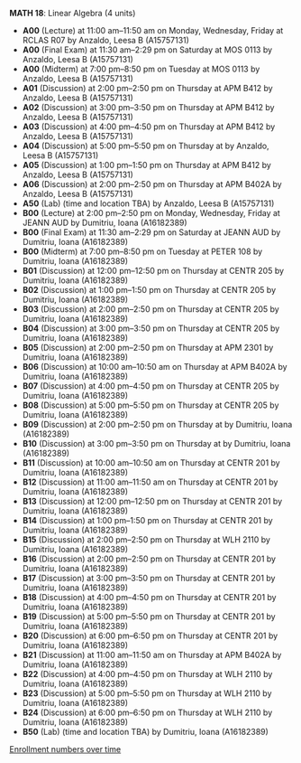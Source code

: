 **MATH 18**: Linear Algebra (4 units)

- **A00** (Lecture) at 11:00 am–11:50 am on Monday, Wednesday, Friday at RCLAS R07 by Anzaldo, Leesa B (A15757131)
- **A00** (Final Exam) at 11:30 am–2:29 pm on Saturday at MOS 0113 by Anzaldo, Leesa B (A15757131)
- **A00** (Midterm) at 7:00 pm–8:50 pm on Tuesday at MOS 0113 by Anzaldo, Leesa B (A15757131)
- **A01** (Discussion) at 2:00 pm–2:50 pm on Thursday at APM B412 by Anzaldo, Leesa B (A15757131)
- **A02** (Discussion) at 3:00 pm–3:50 pm on Thursday at APM B412 by Anzaldo, Leesa B (A15757131)
- **A03** (Discussion) at 4:00 pm–4:50 pm on Thursday at APM B412 by Anzaldo, Leesa B (A15757131)
- **A04** (Discussion) at 5:00 pm–5:50 pm on Thursday at   by Anzaldo, Leesa B (A15757131)
- **A05** (Discussion) at 1:00 pm–1:50 pm on Thursday at APM B412 by Anzaldo, Leesa B (A15757131)
- **A06** (Discussion) at 2:00 pm–2:50 pm on Thursday at APM B402A by Anzaldo, Leesa B (A15757131)
- **A50** (Lab) (time and location TBA) by Anzaldo, Leesa B (A15757131)
- **B00** (Lecture) at 2:00 pm–2:50 pm on Monday, Wednesday, Friday at JEANN AUD by Dumitriu, Ioana (A16182389)
- **B00** (Final Exam) at 11:30 am–2:29 pm on Saturday at JEANN AUD by Dumitriu, Ioana (A16182389)
- **B00** (Midterm) at 7:00 pm–8:50 pm on Tuesday at PETER 108 by Dumitriu, Ioana (A16182389)
- **B01** (Discussion) at 12:00 pm–12:50 pm on Thursday at CENTR 205 by Dumitriu, Ioana (A16182389)
- **B02** (Discussion) at 1:00 pm–1:50 pm on Thursday at CENTR 205 by Dumitriu, Ioana (A16182389)
- **B03** (Discussion) at 2:00 pm–2:50 pm on Thursday at CENTR 205 by Dumitriu, Ioana (A16182389)
- **B04** (Discussion) at 3:00 pm–3:50 pm on Thursday at CENTR 205 by Dumitriu, Ioana (A16182389)
- **B05** (Discussion) at 2:00 pm–2:50 pm on Thursday at APM 2301 by Dumitriu, Ioana (A16182389)
- **B06** (Discussion) at 10:00 am–10:50 am on Thursday at APM B402A by Dumitriu, Ioana (A16182389)
- **B07** (Discussion) at 4:00 pm–4:50 pm on Thursday at CENTR 205 by Dumitriu, Ioana (A16182389)
- **B08** (Discussion) at 5:00 pm–5:50 pm on Thursday at CENTR 205 by Dumitriu, Ioana (A16182389)
- **B09** (Discussion) at 2:00 pm–2:50 pm on Thursday at   by Dumitriu, Ioana (A16182389)
- **B10** (Discussion) at 3:00 pm–3:50 pm on Thursday at   by Dumitriu, Ioana (A16182389)
- **B11** (Discussion) at 10:00 am–10:50 am on Thursday at CENTR 201 by Dumitriu, Ioana (A16182389)
- **B12** (Discussion) at 11:00 am–11:50 am on Thursday at CENTR 201 by Dumitriu, Ioana (A16182389)
- **B13** (Discussion) at 12:00 pm–12:50 pm on Thursday at CENTR 201 by Dumitriu, Ioana (A16182389)
- **B14** (Discussion) at 1:00 pm–1:50 pm on Thursday at CENTR 201 by Dumitriu, Ioana (A16182389)
- **B15** (Discussion) at 2:00 pm–2:50 pm on Thursday at WLH 2110 by Dumitriu, Ioana (A16182389)
- **B16** (Discussion) at 2:00 pm–2:50 pm on Thursday at CENTR 201 by Dumitriu, Ioana (A16182389)
- **B17** (Discussion) at 3:00 pm–3:50 pm on Thursday at CENTR 201 by Dumitriu, Ioana (A16182389)
- **B18** (Discussion) at 4:00 pm–4:50 pm on Thursday at CENTR 201 by Dumitriu, Ioana (A16182389)
- **B19** (Discussion) at 5:00 pm–5:50 pm on Thursday at CENTR 201 by Dumitriu, Ioana (A16182389)
- **B20** (Discussion) at 6:00 pm–6:50 pm on Thursday at CENTR 201 by Dumitriu, Ioana (A16182389)
- **B21** (Discussion) at 11:00 am–11:50 am on Thursday at APM B402A by Dumitriu, Ioana (A16182389)
- **B22** (Discussion) at 4:00 pm–4:50 pm on Thursday at WLH 2110 by Dumitriu, Ioana (A16182389)
- **B23** (Discussion) at 5:00 pm–5:50 pm on Thursday at WLH 2110 by Dumitriu, Ioana (A16182389)
- **B24** (Discussion) at 6:00 pm–6:50 pm on Thursday at WLH 2110 by Dumitriu, Ioana (A16182389)
- **B50** (Lab) (time and location TBA) by Dumitriu, Ioana (A16182389)

[Enrollment numbers over time](./MATH18.tsv)
